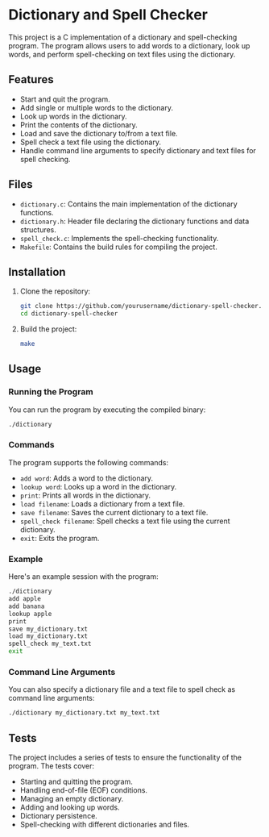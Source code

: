 

# Dictionary and Spell Checker

This project is a C implementation of a dictionary and spell-checking program. The program allows users to add words to a dictionary, look up words, and perform spell-checking on text files using the dictionary.

## Features

- Start and quit the program.
- Add single or multiple words to the dictionary.
- Look up words in the dictionary.
- Print the contents of the dictionary.
- Load and save the dictionary to/from a text file.
- Spell check a text file using the dictionary.
- Handle command line arguments to specify dictionary and text files for spell checking.

## Files

- `dictionary.c`: Contains the main implementation of the dictionary functions.
- `dictionary.h`: Header file declaring the dictionary functions and data structures.
- `spell_check.c`: Implements the spell-checking functionality.
- `Makefile`: Contains the build rules for compiling the project.

## Installation

1. Clone the repository:

    ```bash
    git clone https://github.com/yourusername/dictionary-spell-checker.git
    cd dictionary-spell-checker
    ```

2. Build the project:

    ```bash
    make
    ```

## Usage

### Running the Program

You can run the program by executing the compiled binary:

```bash
./dictionary
```

### Commands

The program supports the following commands:

- `add word`: Adds a word to the dictionary.
- `lookup word`: Looks up a word in the dictionary.
- `print`: Prints all words in the dictionary.
- `load filename`: Loads a dictionary from a text file.
- `save filename`: Saves the current dictionary to a text file.
- `spell_check filename`: Spell checks a text file using the current dictionary.
- `exit`: Exits the program.

### Example

Here's an example session with the program:

```bash
./dictionary
add apple
add banana
lookup apple
print
save my_dictionary.txt
load my_dictionary.txt
spell_check my_text.txt
exit
```

### Command Line Arguments

You can also specify a dictionary file and a text file to spell check as command line arguments:

```bash
./dictionary my_dictionary.txt my_text.txt
```

## Tests

The project includes a series of tests to ensure the functionality of the program. The tests cover:

- Starting and quitting the program.
- Handling end-of-file (EOF) conditions.
- Managing an empty dictionary.
- Adding and looking up words.
- Dictionary persistence.
- Spell-checking with different dictionaries and files.

